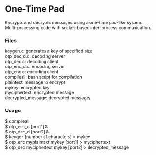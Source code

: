 # One-Time Pad
Encrypts and decrypts messages using a one-time pad-like system.\
Multi-processing code with socket-based inter-process communication.

### Files
keygen.c:  generates a key of specified size\
otp_dec_d.c:   decoding server\
otp_dec.c: decoding client\
otp_enc_d.c:   encoding server\
otp_enc.c:  encoding client\
compileall: bash script for compilation\
plaintext: message to encrypt\
mykey: encrypted key\
myciphertext: encrypted message\
decrypted_message: decrypted message\

### Usage
$ compileall\
$ otp_enc_d [port1] &\
$ otp_dec_d [port2] &\
$ keygen [number of characters] > mykey\
$ otp_enc myplaintext mykey [port1] > myciphertext\
$ otp_dec myciphertext mykey [port2] > decrypted_message
